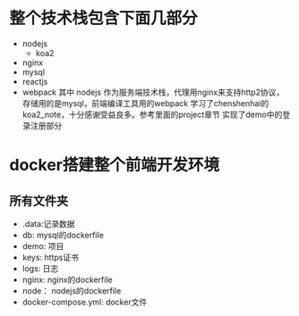 # 整个技术栈包含下面几部分
- nodejs
    - koa2
- nginx
- mysql
- reactjs
- webpack
其中 nodejs 作为服务端技术栈，代理用nginx来支持http2协议，存储用的是mysql，前端编译工具用的webpack
学习了chenshenhai的koa2_note，十分感谢受益良多。参考里面的project章节 实现了demo中的登录注册部分

# docker搭建整个前端开发环境

## 所有文件夹
- .data:记录数据
- db: mysql的dockerfile
- demo: 项目
- keys: https证书
- logs: 日志
- nginx: nginx的dockerfile
- node： nodejs的dockerfile
- docker-compose.yml: docker文件

